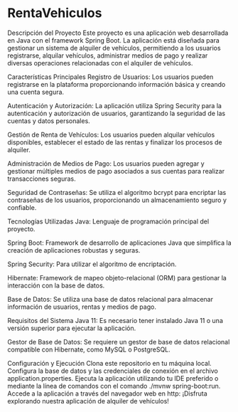 # RentaVehiculos
Descripción del Proyecto
Este proyecto es una aplicación web desarrollada en Java con el framework Spring Boot. La aplicación está diseñada para gestionar un sistema de alquiler de vehículos, permitiendo a los usuarios registrarse, alquilar vehículos, administrar medios de pago y realizar diversas operaciones relacionadas con el alquiler de vehículos.

Características Principales
Registro de Usuarios: Los usuarios pueden registrarse en la plataforma proporcionando información básica y creando una cuenta segura.

Autenticación y Autorización: La aplicación utiliza Spring Security para la autenticación y autorización de usuarios, garantizando la seguridad de las cuentas y datos personales.

Gestión de Renta de Vehículos: Los usuarios pueden alquilar vehículos disponibles, establecer el estado de las rentas y finalizar los procesos de alquiler.

Administración de Medios de Pago: Los usuarios pueden agregar y gestionar múltiples medios de pago asociados a sus cuentas para realizar transacciones seguras.

Seguridad de Contraseñas: Se utiliza el algoritmo bcrypt para encriptar las contraseñas de los usuarios, proporcionando un almacenamiento seguro y confiable.

Tecnologías Utilizadas
Java: Lenguaje de programación principal del proyecto.

Spring Boot: Framework de desarrollo de aplicaciones Java que simplifica la creación de aplicaciones robustas y seguras.

Spring Security: Para utilizar el algoritmo de encriptación.

Hibernate: Framework de mapeo objeto-relacional (ORM) para gestionar la interacción con la base de datos.

Base de Datos: Se utiliza una base de datos relacional para almacenar información de usuarios, rentas y medios de pago.

Requisitos del Sistema
Java 11: Es necesario tener instalado Java 11 o una versión superior para ejecutar la aplicación.

Gestor de Base de Datos: Se requiere un gestor de base de datos relacional compatible con Hibernate, como MySQL o PostgreSQL.

Configuración y Ejecución
Clona este repositorio en tu máquina local.
Configura la base de datos y las credenciales de conexión en el archivo application.properties.
Ejecuta la aplicación utilizando tu IDE preferido o mediante la línea de comandos con el comando ./mvnw spring-boot:run.
Accede a la aplicación a través del navegador web en http:
¡Disfruta explorando nuestra aplicación de alquiler de vehículos!

